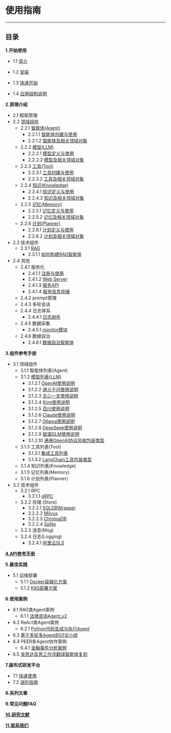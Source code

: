 # 使用指南
************************************************
## 目录

**1.开始使用**

* 1.1 [简介](开始使用/简介.md)

* 1.2 [安装](开始使用/安装.md)

* 1.3 [快速开始](开始使用/快速开始.md)

* 1.4 [应用结构说明](开始使用/应用工程结构及说明.md)

**2.原理介绍**

* 2.1 框架原理
* 2.2 [领域组件](In-Depth_Guides/原理介绍/领域组件原理.md)
  * 2.2.1 [智能体(Agent)](In-Depth_Guides/原理介绍/智能体/智能体.md)
    * 2.2.1.1 [智能体创建与使用](In-Depth_Guides/原理介绍/智能体/智能体创建与使用.md)
    * 2.2.1.2 [智能体及相关领域对象](In-Depth_Guides/原理介绍/智能体/智能体及相关领域对象.md)
  * 2.2.2 [模型(LLM)](In-Depth_Guides/原理介绍/智能体/模型.md)
    * 2.2.2.1 [模型定义与使用](In-Depth_Guides/原理介绍/模型/模型定义与使用.md)
    * 2.2.2.2 [模型及相关领域对象](In-Depth_Guides/原理介绍/模型/模型及相关领域对象.md)
  * 2.2.3 [工具(Tool)](In-Depth_Guides/原理介绍/工具/工具.md)
    * 2.2.3.1 [工具创建与使用](In-Depth_Guides/原理介绍/工具/工具创建与使用.md)
    * 2.2.3.2 [工具及相关领域对象](In-Depth_Guides/原理介绍/工具/工具及相关领域对象.md)
  * 2.2.4 [知识(Knowledge)](In-Depth_Guides/原理介绍/知识/知识.md)
    * 2.2.4.1 [知识定义与使用](In-Depth_Guides/原理介绍/知识/知识定义与使用.md)
    * 2.2.4.2 [知识及相关领域对象](In-Depth_Guides/原理介绍/知识/知识及相关领域对象.md)
  * 2.2.5 [记忆(Memory)](In-Depth_Guides/原理介绍/记忆/记忆.md)
    * 2.2.5.1 [记忆定义与使用](In-Depth_Guides/原理介绍/记忆/记忆定义与使用.md)
    * 2.2.5.2 [记忆及相关领域对象](In-Depth_Guides/原理介绍/记忆/记忆及相关领域对象.md)
  * 2.2.6 [计划(Planner)](In-Depth_Guides/原理介绍/计划/计划.md)
    * 2.2.6.1 [计划定义与使用](In-Depth_Guides/原理介绍/计划/计划定义与使用.md)
    * 2.2.6.2 [计划及相关领域对象](In-Depth_Guides/原理介绍/计划/计划及相关领域对象.md)
* 2.3 技术组件
  * 2.3.1 [RAG](In-Depth_Guides/原理介绍/RAG.md)
    * 2.3.1.1 [如何构建RAG智能体](How-to/如何构建RAG智能体.md)
* 2.4 其他
  * 2.4.1 服务化
    * 2.4.1.1 [注册与使用](In-Depth_Guides/技术组件/服务化/服务注册与使用.md)
    * 2.4.1.2 [Web Server](In-Depth_Guides/技术组件/服务化/Web_Server.md)
    * 2.4.1.3 [服务API](In-Depth_Guides/技术组件/服务化/服务Api.md)
    * 2.4.1.4 [服务信息存储](In-Depth_Guides/技术组件/服务化/服务信息存储.md)
  * 2.4.2 prompt管理
  * 2.4.3 多轮会话
  * 2.4.4 日志体系
    * 2.4.4.1 [日志组件](In-Depth_Guides/技术组件/日志监控/日志组件.md)
  * 2.4.5 数据采集
    * 2.4.5.1 [monitor模块](In-Depth_Guides/技术组件/日志监控/监控模块.md)
  * 2.4.6 数据自治
    * 2.4.6.1 [数据自治智能体](In-Depth_Guides/原理介绍/数据自治智能体.md)

**3.组件参考手册**
* 3.1 领域组件
  * 3.1.1 智能体列表(Agent)
  * 3.1.2 [模型列表(LLM)](In-Depth_Guides/组件列表/模型列表/模型列表.md)
    * 3.1.2.1 [OpenAI使用说明](In-Depth_Guides/组件列表/模型列表/OpenAI使用.md)
    * 3.1.2.2 [通义千问使用说明](In-Depth_Guides/组件列表/模型列表/Qwen使用.md)
    * 3.1.2.3 [文心一言使用说明](In-Depth_Guides/组件列表/模型列表/文心使用.md)
    * 3.1.2.4 [Kimi使用说明](In-Depth_Guides/组件列表/模型列表/Kimi使用.md)
    * 3.1.2.5 [百川使用说明](In-Depth_Guides/组件列表/模型列表/BaiChuan使用.md)
    * 3.1.2.6 [Claude使用说明](In-Depth_Guides/组件列表/模型列表/Claude使用.md)
    * 3.1.2.7 [Ollama使用说明](In-Depth_Guides/组件列表/模型列表/Ollama使用.md)
    * 3.1.2.8 [DeepSeek使用说明](In-Depth_Guides/组件列表/模型列表/DeepSeek使用.md)
    * 3.1.2.9 [智谱GLM使用说明](In-Depth_Guides/组件列表/模型列表/智谱GLM使用.md)
    * 3.1.2.10 [通用OpenAI协议风格包装类型](In-Depth_Guides/组件列表/模型列表/OpenAIStyleLLM使用.md)
  * 3.1.3 工具列表(Tool)
    * 3.1.3.1 [集成工具列表](In-Depth_Guides/组件列表/工具列表/集成的工具.md)
    * 3.1.3.2 [LangChain工具包装类型](In-Depth_Guides/组件列表/工具列表/集成LangChain工具.md)
  * 3.1.4 知识列表(Knowledge)
  * 3.1.5 记忆列表(Memory)
  * 3.1.6 计划列表(Planner)
* 3.2 技术组件
  * 3.2.1 RPC
    * 3.2.1.1 [gRPC](In-Depth_Guides/技术组件/服务化/gRPC.md)
  * 3.2.2 存储 (Store)
    * 3.2.2.1 [SQLDBWrapper](In-Depth_Guides/技术组件/存储/SQLDB_WRAPPER.md)
    * 3.2.2.2 [Milvus](In-Depth_Guides/技术组件/存储/Milvus.md)
    * 3.2.2.3 [ChromaDB](In-Depth_Guides/技术组件/存储/ChromaDB.md)
    * 3.2.2.4 [Sqlite](In-Depth_Guides/技术组件/存储/Sqlite.md)
  * 3.2.3 消息(Msg)
  * 3.2.4 日志(Logging)
    * 3.2.4.1 [阿里云SLS](In-Depth_Guides/技术组件/日志监控/阿里云SLS.md)

**[4.API参考手册](In-Depth_Guides/技术组件/其他/API参考.md)**

**5.最佳实践**
* 5.1 运维部署
  * 5.1.1 [Docker容器化方案](In-Depth_Guides/技术组件/部署运维/Docker容器化部署.md)
  * 5.1.2 [K8S部署方案](In-Depth_Guides/技术组件/部署运维/K8S部署.md)

**6.使用案例**
* 6.1 RAG类Agent案例
  * 6.1.1 [法律咨询Agent_v2](样例文档/法律咨询案例.md)
* 6.2 ReAct类Agent案例
  * 6.2.1 [Python代码生成与执行Agent](样例文档/Python自动执行案例.md)
* 6.3 [基于多轮多Agent的讨论小组](样例文档/讨论组.md)
* 6.4 PEER多Agent协作案例
  * 6.4.1 [金融事件分析案例](样例文档/金融事件分析案例.md)
* 6.5 [吴恩达反思工作流翻译智能体复刻](样例文档/翻译案例.md)

**7.画布式研发平台**
* 7.1 [快速使用](How-to/画布式研发平台快速开始.md)
* 7.2 [进阶指南](How-to/画布式研发平台进阶指南.md)

**8.系列文章**

**9.常见问题FAQ**

**[10.研究文献](设计理念/研究文献_PEER.md)**

**[11.联系我们](联系我们.md)**

